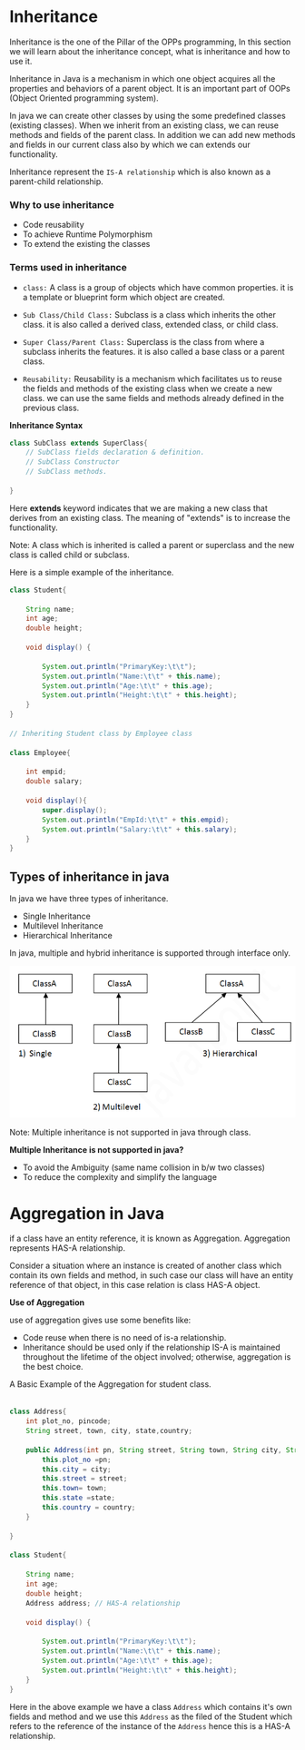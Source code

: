 # Inheritance

Inheritance is the one of the Pillar of the OPPs programming, In this section we will learn about the inheritance concept, what is inheritance and how to use it.

Inheritance in Java is a mechanism in which one object acquires all the properties and behaviors of a parent object. It is an important part of OOPs (Object Oriented programming system).

In java we can create other classes by using the some predefined classes (existing classes). When we inherit from an existing class, we can reuse methods and fields of the parent class. In addition we can add new methods and fields in our current class also by which we can extends our functionality.

Inheritance represent the `IS-A relationship` which is also known as a parent-child relationship.

### Why to use inheritance

* Code reusability
* To achieve Runtime Polymorphism
* To extend the existing the classes

### Terms used in inheritance

* `class:` A class is a group of objects which have common properties. it is a template or blueprint form which object are created.

* `Sub Class/Child Class:` Subclass is a class which inherits the other class. it is also called a derived class, extended class, or child class.

* `Super Class/Parent Class:` Superclass is the class from where a subclass inherits the features. it is also called a base class or a parent class.

* `Reusability:` Reusability is a mechanism which facilitates us to reuse the fields and methods of the existing class when we create a new class. we can use the same fields and methods already defined in the previous class.

**Inheritance Syntax**

```java
class SubClass extends SuperClass{
    // SubClass fields declaration & definition.
    // SubClass Constructor
    // SubClass methods.

}
```
Here **extends** keyword indicates that we are making a new class that derives from an existing class. The meaning of "extends" is to increase the functionality.

Note: A class which is inherited is called a parent or superclass and the new class is called child or subclass.

Here is a simple example of the inheritance.

```java
class Student{

    String name;
    int age;
    double height;

    void display() {

        System.out.println("PrimaryKey:\t\t");
        System.out.println("Name:\t\t" + this.name);
        System.out.println("Age:\t\t" + this.age);
        System.out.println("Height:\t\t" + this.height);
    }
}

// Inheriting Student class by Employee class

class Employee{

    int empid;
    double salary;

    void display(){
        super.display();
        System.out.println("EmpId:\t\t" + this.empid);
        System.out.println("Salary:\t\t" + this.salary);
    }
}
```
## Types of inheritance in java

In java we have three types of inheritance.

* Single Inheritance
* Multilevel Inheritance
* Hierarchical Inheritance

In java, multiple and hybrid inheritance is supported through interface only.

![typesofinheritance](typesofinheritance.jpg)

Note: Multiple inheritance is not supported in java through class.

**Multiple Inheritance is not supported in java?**

* To avoid the Ambiguity (same name collision in b/w two classes)
* To reduce the complexity and simplify the language


# Aggregation in Java

if a class have an entity reference, it is known as Aggregation. Aggregation represents HAS-A relationship.

Consider a situation where an instance is created of another class which contain its own fields and method, in such case our class will have an entity reference of that object, in this case relation is class HAS-A object.

**Use of Aggregation**

use of aggregation gives use some benefits like:

* Code reuse when there is no need of is-a relationship.
* Inheritance should be used only if the relationship IS-A is maintained throughout the lifetime of the object involved; otherwise, aggregation is the best choice.

A Basic Example of the Aggregation for student class.

```java

class Address{
    int plot_no, pincode;
    String street, town, city, state,country;

    public Address(int pn, String street, String town, String city, String state, String country){
        this.plot_no =pn; 
        this.city = city;
        this.street = street;
        this.town= town;
        this.state =state;
        this.country = country;
    }

}

class Student{

    String name;
    int age;
    double height;
    Address address; // HAS-A relationship

    void display() {

        System.out.println("PrimaryKey:\t\t");
        System.out.println("Name:\t\t" + this.name);
        System.out.println("Age:\t\t" + this.age);
        System.out.println("Height:\t\t" + this.height);
    }
}
```
Here in the above example we have a class `Address` which contains it's own fields and method and we use this `Address` as the filed of the Student which refers to the reference of the instance of the `Address` hence this is a HAS-A relationship.
